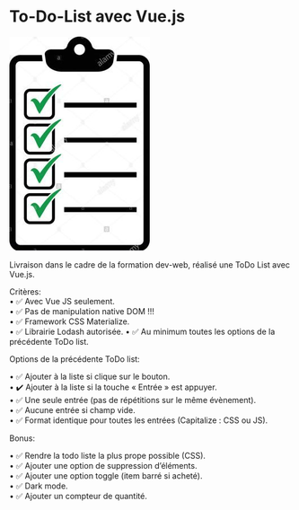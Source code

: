 # To-Do-List avec Vue.js
     

![ToDo List Logo](./img/logo.jpg)    
     
               
Livraison dans le cadre de la formation dev-web, réalisé une ToDo List avec Vue.js.     
     
Critères:     
• :white_check_mark: Avec Vue JS seulement.      
• :white_check_mark: Pas de manipulation native DOM !!!          
• :white_check_mark: Framework  CSS Materialize.        
• :white_check_mark: Librairie Lodash autorisée.
• :white_check_mark: Au minimum toutes les options de la précédente ToDo list.     
               
Options de la précédente ToDo list:     
     
• :white_check_mark: Ajouter à la liste si clique sur le  bouton.             
• :heavy_check_mark: Ajouter à la liste si la touche « Entrée » est appuyer.         
• :white_check_mark: Une seule entrée (pas de répétitions sur le même évènement).     
• :white_check_mark: Aucune entrée si champ vide.     
• :white_check_mark: Format identique pour toutes les entrées (Capitalize : CSS ou JS).          
     
Bonus:     
       
• :white_check_mark: Rendre la todo liste la plus prope possible (CSS).     
• :white_check_mark: Ajouter une option de suppression d’éléments.     
• :white_check_mark: Ajouter une option toggle (item barré si acheté).    
• :white_check_mark: Dark mode.     
• :white_check_mark: Ajouter un compteur de quantité.     